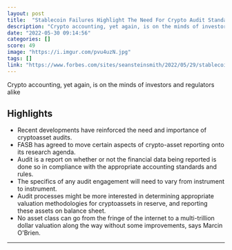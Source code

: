 ```yaml
---
layout: post
title:  "Stablecoin Failures Highlight The Need For Crypto Audit Standards"
description: "Crypto accounting, yet again, is on the minds of investors and regulators alike"
date: "2022-05-30 09:14:56"
categories: []
score: 49
image: "https://i.imgur.com/pvu4uzN.jpg"
tags: []
link: "https://www.forbes.com/sites/seansteinsmith/2022/05/29/stablecoin-failures-highlight-the-need-for-crypto-audit-standards/?sh=203dede030ae"
---
```


Crypto accounting, yet again, is on the minds of investors and regulators alike

## Highlights

- Recent developments have reinforced the need and importance of cryptoasset audits.
- FASB has agreed to move certain aspects of crypto-asset reporting onto its research agenda.
- Audit is a report on whether or not the financial data being reported is done so in compliance with the appropriate accounting standards and rules.
- The specifics of any audit engagement will need to vary from instrument to instrument.
- Audit processes might be more interested in determining appropriate valuation methodologies for cryptoassets in reserve, and reporting these assets on balance sheet.
- No asset class can go from the fringe of the internet to a multi-trillion dollar valuation along the way without some improvements, says Marcin O'Brien.

---

